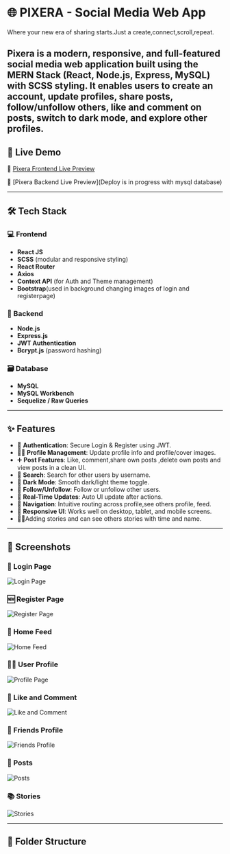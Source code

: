 # 🌐 PIXERA - Social Media Web App
   Where your new era of sharing starts.Just a create,connect,scroll,repeat.
  

**Pixera** is a modern, responsive, and full-featured social media web application built using the **MERN Stack (React, Node.js, Express, MySQL)** with SCSS styling. It enables users to create an account, update profiles, share posts, follow/unfollow others, like and comment on posts, switch to dark mode, and explore other profiles.
---

## 🚀 Live Demo

🔗 [Pixera Frontend Live Preview](https://pixera-frontend.vercel.app/)

🔗 [Pixera Backend Live Preview](Deploy is in progress with mysql database)

---

## 🛠️ Tech Stack

### 💻 Frontend
- **React JS**
- **SCSS** (modular and responsive styling)
- **React Router**
- **Axios**
- **Context API** (for Auth and Theme management)
-  **Bootstrap**(used in background changing images of login and registerpage)

### 🔧 Backend
- **Node.js**
- **Express.js**
- **JWT Authentication**
- **Bcrypt.js** (password hashing)

### 🗃️ Database
- **MySQL**
- **MySQL Workbench**
- **Sequelize / Raw Queries**

---

## ✨ Features

- 🔐 **Authentication**: Secure Login & Register using JWT.
- 🧑‍💼 **Profile Management**: Update profile info and profile/cover images.
- ➕ **Post Features**: Like, comment,share own posts ,delete own posts and view posts in a clean UI.
- 🔎 **Search**: Search for other users by username.
- 🌙 **Dark Mode**: Smooth dark/light theme toggle.
- 👥 **Follow/Unfollow**: Follow or unfollow other users.
- 🔁 **Real-Time Updates**: Auto UI update after actions.
- 🧭 **Navigation**: Intuitive routing across profile,see others profile, feed.
- 📱 **Responsive UI**: Works well on desktop, tablet, and mobile screens.
- 🌸✨Adding stories and can see others stories with time and name.

---

## 📸 Screenshots

### 🔐 Login Page  
![Login Page](./social-media/screenshots/LOGIN%20PAGE.png)

### 🆕 Register Page  
![Register Page](./social-media/screenshots/REGISTER%20PAGE.png)

### 🏡 Home Feed  
![Home Feed](./social-media/screenshots/HOME%20PAGE.png)

### 🙍‍♀️ User Profile  
![Profile Page](./social-media/screenshots/PROFILE%20PAGE.png)

### 📝 Like and Comment  
![Like and Comment](./social-media/screenshots/LIKE%20AND%20COMMENT.png)

### 👥 Friends Profile  
![Friends Profile](./social-media/screenshots/FRIENDS%20PROFILE.png)

### 🧾 Posts  
![Posts](./social-media/screenshots/POSTS.png)

### 📚 Stories  
![Stories](./social-media/screenshots/STORIES.png)


---

## 📂 Folder Structure

